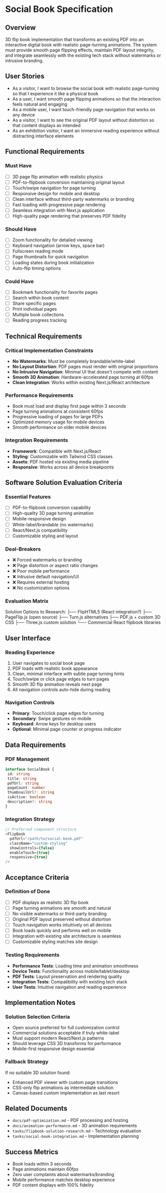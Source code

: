 # Social Book Specification

## Overview
3D flip book implementation that transforms an existing PDF into an interactive digital book with realistic page-turning animations. The system must provide smooth page flipping effects, maintain PDF layout integrity, and integrate seamlessly with the existing tech stack without watermarks or intrusive branding.

## User Stories
- As a visitor, I want to browse the social book with realistic page-turning so that I experience it like a physical book
- As a user, I want smooth page flipping animations so that the interaction feels natural and engaging
- As a mobile user, I want touch-friendly page navigation that works on any device
- As a visitor, I want to see the original PDF layout without distortion so that content displays as intended
- As an exhibition visitor, I want an immersive reading experience without distracting interface elements

## Functional Requirements

### Must Have
- [ ] 3D page flip animation with realistic physics
- [ ] PDF-to-flipbook conversion maintaining original layout
- [ ] Touch/swipe navigation for page turning
- [ ] Responsive design for mobile and desktop
- [ ] Clean interface without third-party watermarks or branding
- [ ] Fast loading with progressive page rendering
- [ ] Seamless integration with Next.js application
- [ ] High-quality page rendering that preserves PDF fidelity

### Should Have
- [ ] Zoom functionality for detailed viewing
- [ ] Keyboard navigation (arrow keys, space bar)
- [ ] Fullscreen reading mode
- [ ] Page thumbnails for quick navigation
- [ ] Loading states during book initialization
- [ ] Auto-flip timing options

### Could Have
- [ ] Bookmark functionality for favorite pages
- [ ] Search within book content
- [ ] Share specific pages
- [ ] Print individual pages
- [ ] Multiple book collections
- [ ] Reading progress tracking

## Technical Requirements

### Critical Implementation Constraints
- **No Watermarks**: Must be completely brandable/white-label
- **No Layout Distortion**: PDF pages must render with original proportions
- **No Intrusive Navigation**: Minimal UI that doesn't compete with content
- **Smooth 3D Animation**: Hardware-accelerated page turning at 60fps
- **Clean Integration**: Works within existing Next.js/React architecture

### Performance Requirements
- Book must load and display first page within 3 seconds
- Page turning animations at consistent 60fps
- Progressive loading of pages for large PDFs
- Optimized memory usage for mobile devices
- Smooth performance on older mobile devices

### Integration Requirements
- **Framework**: Compatible with Next.js/React
- **Styling**: Customizable with Tailwind CSS classes
- **Assets**: PDF hosted via existing media pipeline
- **Responsive**: Works across all device breakpoints

## Software Solution Evaluation Criteria

### Essential Features
- [ ] PDF-to-flipbook conversion capability
- [ ] High-quality 3D page turning animation
- [ ] Mobile-responsive design
- [ ] White-label/brandable (no watermarks)
- [ ] React/Next.js compatibility
- [ ] Customizable styling and layout

### Deal-Breakers
- ❌ Forced watermarks or branding
- ❌ Page distortion or aspect ratio changes
- ❌ Poor mobile performance
- ❌ Intrusive default navigation/UI
- ❌ Requires external hosting
- ❌ No customization options

### Evaluation Matrix

Solution Options to Research:
├── FlipHTML5 (React integration?)
├── PageFlip.js (open source)
├── Turn.js alternatives
├── PDF.js + custom 3D CSS
├── Three.js custom solution
└── Commercial React flipbook libraries

## User Interface

### Reading Experience
1. User navigates to social book page
2. PDF loads with realistic book appearance
3. Clean, minimal interface with subtle page turning hints
4. Touch/swipe or click page edges to turn pages
5. Smooth 3D flip animation reveals next page
6. All navigation controls auto-hide during reading

### Navigation Controls
- **Primary**: Touch/click page edges for turning
- **Secondary**: Swipe gestures on mobile
- **Keyboard**: Arrow keys for desktop users
- **Optional**: Minimal page counter or progress indicator

## Data Requirements

### PDF Management
```typescript
interface SocialBook {
 id: string
 title: string
 pdfUrl: string
 pageCount: number
 thumbnailUrl?: string
 isActive: boolean
 description?: string
}
```
### Integration Strategy 

```typescript
// Preferred component structure
<FlipBook
  pdfUrl="/path/to/social-book.pdf"
  className="custom-styling"
  showControls={false}
  enableTouch={true}
  responsive={true}
/>
```

## Acceptance Criteria

### Definition of Done
- [ ] PDF displays as realistic 3D flip book
- [ ] Page turning animations are smooth and natural
- [ ] No visible watermarks or third-party branding
- [ ] Original PDF layout preserved without distortion
- [ ] Touch navigation works intuitively on all devices
- [ ] Book loads quickly and performs well on mobile
- [ ] Integration with existing site architecture is seamless
- [ ] Customizable styling matches site design

### Testing Requirements
- **Performance Tests**: Loading time and animation smoothness
- **Device Tests**: Functionality across mobile/tablet/desktop
- **PDF Tests**: Layout preservation and rendering quality
- **Integration Tests**: Compatibility with existing tech stack
- **User Tests**: Intuitive navigation and reading experience

## Implementation Notes

### Solution Selection Criteria
- Open source preferred for full customization control
- Commercial solutions acceptable if truly white-label
- Must support modern React/Next.js patterns
- Should leverage CSS 3D transforms for performance
- Mobile-first responsive design essential

### Fallback Strategy
If no suitable 3D solution found:
- Enhanced PDF viewer with custom page transitions
- CSS-only flip animations as intermediate solution
- Canvas-based custom implementation as last resort

## Related Documents
- `docs/pdf-optimization.md` - PDF processing and hosting
- `docs/animation-performance.md` - 3D animation requirements
- `tasks/flipbook-solution-research.md` - Technology evaluation
- `tasks/social-book-integration.md` - Implementation planning

## Success Metrics
- Book loads within 3 seconds
- Page animations maintain 60fps
- Zero user complaints about watermarks/branding
- Mobile performance matches desktop experience
- PDF content displays with 100% fidelity